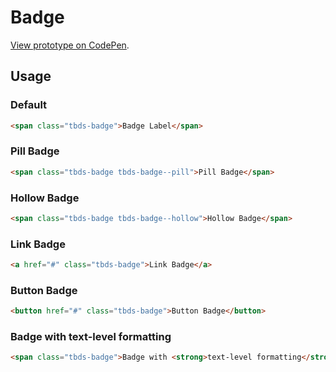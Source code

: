 # Badge

[View prototype on CodePen][codepen].

[codepen]: https://codepen.io/thoughtbot/pen/ZEzROvy

## Usage

### Default

```html
<span class="tbds-badge">Badge Label</span>
```

### Pill Badge

```html
<span class="tbds-badge tbds-badge--pill">Pill Badge</span>
```

### Hollow Badge

```html
<span class="tbds-badge tbds-badge--hollow">Hollow Badge</span>
```

### Link Badge

```html
<a href="#" class="tbds-badge">Link Badge</a>
```

### Button Badge

```html
<button href="#" class="tbds-badge">Button Badge</button>
```

### Badge with text-level formatting

```html
<span class="tbds-badge">Badge with <strong>text-level formatting</strong></span>
```